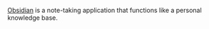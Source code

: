 [Obsidian](https://obsidian.md) is a note-taking application that functions like a personal knowledge base.
